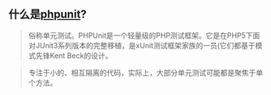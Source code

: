 ## 什么是[phpunit](http://www.phpunit.cn/)?

> 俗称单元测试。PHPUnit是一个轻量级的PHP测试框架。它是在PHP5下面对JUnit3系列版本的完整移植，是xUnit测试框架家族的一员(它们都基于模式先锋Kent Beck的设计。

> 专注于小的、相互隔离的代码，实际上，大部分单元测试可能都是聚焦于单个方法。
